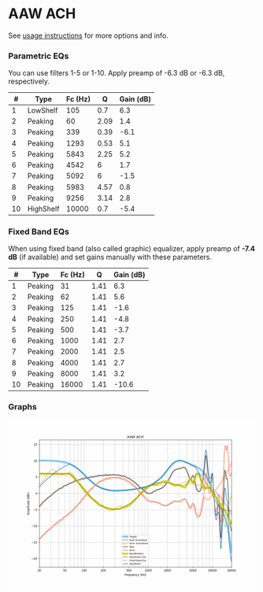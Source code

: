 # AAW ACH
See [usage instructions](https://github.com/jaakkopasanen/AutoEq#usage) for more options and info.

### Parametric EQs
You can use filters 1-5 or 1-10. Apply preamp of -6.3 dB or -6.3 dB, respectively.

|   # | Type      |   Fc (Hz) |    Q |   Gain (dB) |
|-----|-----------|-----------|------|-------------|
|   1 | LowShelf  |       105 | 0.7  |         6.3 |
|   2 | Peaking   |        60 | 2.09 |         1.4 |
|   3 | Peaking   |       339 | 0.39 |        -6.1 |
|   4 | Peaking   |      1293 | 0.53 |         5.1 |
|   5 | Peaking   |      5843 | 2.25 |         5.2 |
|   6 | Peaking   |      4542 | 6    |         1.7 |
|   7 | Peaking   |      5092 | 6    |        -1.5 |
|   8 | Peaking   |      5983 | 4.57 |         0.8 |
|   9 | Peaking   |      9256 | 3.14 |         2.8 |
|  10 | HighShelf |     10000 | 0.7  |        -5.4 |

### Fixed Band EQs
When using fixed band (also called graphic) equalizer, apply preamp of **-7.4 dB** (if available) and set gains manually with these parameters.

|   # | Type    |   Fc (Hz) |    Q |   Gain (dB) |
|-----|---------|-----------|------|-------------|
|   1 | Peaking |        31 | 1.41 |         6.3 |
|   2 | Peaking |        62 | 1.41 |         5.6 |
|   3 | Peaking |       125 | 1.41 |        -1.6 |
|   4 | Peaking |       250 | 1.41 |        -4.8 |
|   5 | Peaking |       500 | 1.41 |        -3.7 |
|   6 | Peaking |      1000 | 1.41 |         2.7 |
|   7 | Peaking |      2000 | 1.41 |         2.5 |
|   8 | Peaking |      4000 | 1.41 |         2.7 |
|   9 | Peaking |      8000 | 1.41 |         3.2 |
|  10 | Peaking |     16000 | 1.41 |       -10.6 |

### Graphs
![](./AAW%20ACH.png)
